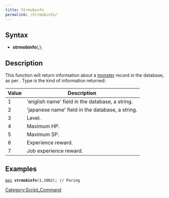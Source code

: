 ```yaml
---
title: Strmobinfo
permalink: /Strmobinfo/
---
```


Syntax
------

-   **strmobinfo**(<type>,<monster id>);

Description
-----------

This function will return information about a [monster](/mob "wikilink") record in the database, as per . Type is the kind of information returned:

| Value | Description                                      |
|-------|--------------------------------------------------|
| 1     | 'english name' field in the database, a string.  |
| 2     | 'japanese name' field in the database, a string. |
| 3     | Level.                                           |
| 4     | Maximum HP.                                      |
| 5     | Maximum SP.                                      |
| 6     | Experience reward.                               |
| 7     | Job experience reward.                           |

Examples
--------

[`mes`](/mes "wikilink")` `**`strmobinfo`**`(1,1002); // Poring`

[Category:Script_Command](/Category:Script_Command "wikilink")